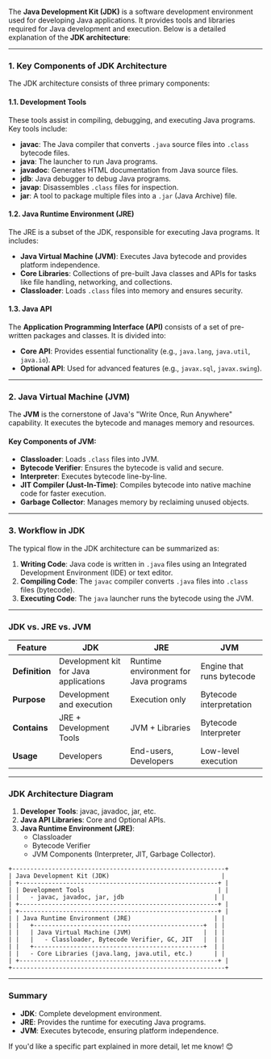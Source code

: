 
The **Java Development Kit (JDK)** is a software development environment used for developing Java applications. It provides tools and libraries required for Java development and execution. Below is a detailed explanation of the **JDK architecture**:

---

### **1. Key Components of JDK Architecture**

The JDK architecture consists of three primary components:

#### **1.1. Development Tools**

These tools assist in compiling, debugging, and executing Java programs. Key tools include:

- **javac**: The Java compiler that converts `.java` source files into `.class` bytecode files.
- **java**: The launcher to run Java programs.
- **javadoc**: Generates HTML documentation from Java source files.
- **jdb**: Java debugger to debug Java programs.
- **javap**: Disassembles `.class` files for inspection.
- **jar**: A tool to package multiple files into a `.jar` (Java Archive) file.

#### **1.2. Java Runtime Environment (JRE)**

The JRE is a subset of the JDK, responsible for executing Java programs. It includes:

- **Java Virtual Machine (JVM)**: Executes Java bytecode and provides platform independence.
- **Core Libraries**: Collections of pre-built Java classes and APIs for tasks like file handling, networking, and collections.
- **Classloader**: Loads `.class` files into memory and ensures security.

#### **1.3. Java API**

The **Application Programming Interface (API)** consists of a set of pre-written packages and classes. It is divided into:

- **Core API**: Provides essential functionality (e.g., `java.lang`, `java.util`, `java.io`).
- **Optional API**: Used for advanced features (e.g., `javax.sql`, `javax.swing`).

---

### **2. Java Virtual Machine (JVM)**

The **JVM** is the cornerstone of Java's "Write Once, Run Anywhere" capability. It executes the bytecode and manages memory and resources.

#### Key Components of JVM:

- **Classloader**: Loads `.class` files into JVM.
- **Bytecode Verifier**: Ensures the bytecode is valid and secure.
- **Interpreter**: Executes bytecode line-by-line.
- **JIT Compiler (Just-In-Time)**: Compiles bytecode into native machine code for faster execution.
- **Garbage Collector**: Manages memory by reclaiming unused objects.

---

### **3. Workflow in JDK**

The typical flow in the JDK architecture can be summarized as:

1. **Writing Code**: Java code is written in `.java` files using an Integrated Development Environment (IDE) or text editor.
2. **Compiling Code**: The `javac` compiler converts `.java` files into `.class` files (bytecode).
3. **Executing Code**: The `java` launcher runs the bytecode using the JVM.

---

### **JDK vs. JRE vs. JVM**

|**Feature**|**JDK**|**JRE**|**JVM**|
|---|---|---|---|
|**Definition**|Development kit for Java applications|Runtime environment for Java programs|Engine that runs bytecode|
|**Purpose**|Development and execution|Execution only|Bytecode interpretation|
|**Contains**|JRE + Development Tools|JVM + Libraries|Bytecode Interpreter|
|**Usage**|Developers|End-users, Developers|Low-level execution|

---

### **JDK Architecture Diagram**

1. **Developer Tools**: javac, javadoc, jar, etc.
2. **Java API Libraries**: Core and Optional APIs.
3. **Java Runtime Environment (JRE)**:
    - Classloader
    - Bytecode Verifier
    - JVM Components (Interpreter, JIT, Garbage Collector).

```
+-----------------------------------------------------------+
| Java Development Kit (JDK)                               |
| +-------------------------------------------------------+ |
| | Development Tools                                     | |
| |   - javac, javadoc, jar, jdb                         | |
| +-------------------------------------------------------+ |
| +-------------------------------------------------------+ |
| | Java Runtime Environment (JRE)                       | |
| |   +-----------------------------------------------+  | |
| |   | Java Virtual Machine (JVM)                    |  | |
| |   |   - Classloader, Bytecode Verifier, GC, JIT   |  | |
| |   +-----------------------------------------------+  | |
| |   - Core Libraries (java.lang, java.util, etc.)      | |
| +-------------------------------------------------------+ |
+-----------------------------------------------------------+
```

---

### **Summary**

- **JDK**: Complete development environment.
- **JRE**: Provides the runtime for executing Java programs.
- **JVM**: Executes bytecode, ensuring platform independence.

If you'd like a specific part explained in more detail, let me know! 😊